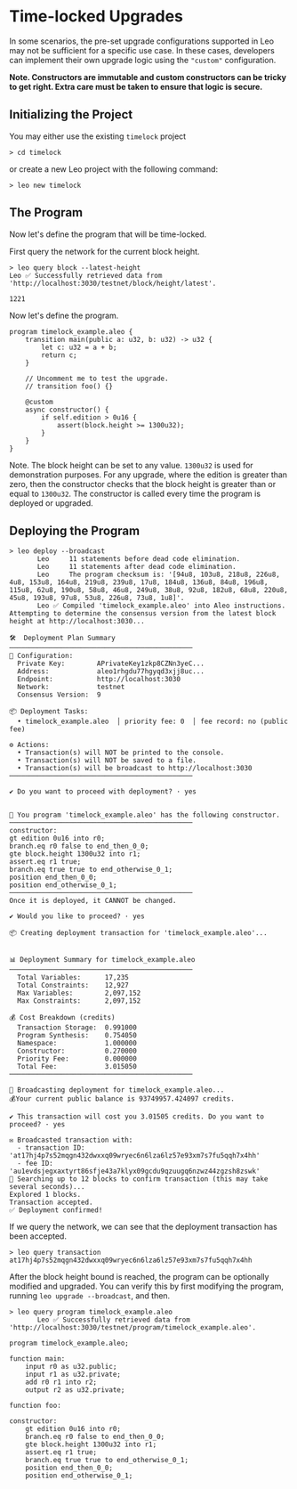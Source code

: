 # Time-locked Upgrades
In some scenarios, the pre-set upgrade configurations supported in Leo may not be sufficient for a specific use case.
In these cases, developers can implement their own upgrade logic using the `"custom"` configuration.

**Note. Constructors are immutable and custom constructors can be tricky to get right. Extra care must be taken to ensure that logic is secure.**


## Initializing the Project
You may either use the existing `timelock` project
```
> cd timelock
```
or create a new Leo project with the following command:
```
> leo new timelock
```

## The Program

Now let's define the program that will be time-locked.

First query the network for the current block height.
```
> leo query block --latest-height
Leo ✅ Successfully retrieved data from 'http://localhost:3030/testnet/block/height/latest'.

1221
````

Now let's define the program.
```leo
program timelock_example.aleo {
    transition main(public a: u32, b: u32) -> u32 {
        let c: u32 = a + b;
        return c;
    }

    // Uncomment me to test the upgrade.
    // transition foo() {}

    @custom
    async constructor() {
        if self.edition > 0u16 {
            assert(block.height >= 1300u32);
        }
    }
}
```

Note. The block height can be set to any value. `1300u32` is used for demonstration purposes.
For any upgrade, where the edition is greater than zero, then the constructor checks that the block height is greater than or equal to `1300u32`.
The constructor is called every time the program is deployed or upgraded.

## Deploying the Program

```
> leo deploy --broadcast
       Leo     11 statements before dead code elimination.
       Leo     11 statements after dead code elimination.
       Leo     The program checksum is: '[94u8, 103u8, 218u8, 226u8, 4u8, 153u8, 164u8, 219u8, 239u8, 17u8, 184u8, 136u8, 84u8, 196u8, 115u8, 62u8, 190u8, 58u8, 46u8, 249u8, 38u8, 92u8, 182u8, 68u8, 220u8, 45u8, 193u8, 97u8, 53u8, 226u8, 73u8, 1u8]'.
       Leo ✅ Compiled 'timelock_example.aleo' into Aleo instructions.
Attempting to determine the consensus version from the latest block height at http://localhost:3030...

🛠️  Deployment Plan Summary
──────────────────────────────────────────────
🔧 Configuration:
  Private Key:        APrivateKey1zkp8CZNn3yeC...
  Address:            aleo1rhgdu77hgyqd3xjj8uc...
  Endpoint:           http://localhost:3030
  Network:            testnet
  Consensus Version:  9

📦 Deployment Tasks:
  • timelock_example.aleo  │ priority fee: 0  │ fee record: no (public fee)

⚙️ Actions:
  • Transaction(s) will NOT be printed to the console.
  • Transaction(s) will NOT be saved to a file.
  • Transaction(s) will be broadcast to http://localhost:3030
──────────────────────────────────────────────

✔ Do you want to proceed with deployment? · yes


🔧 You program 'timelock_example.aleo' has the following constructor.
──────────────────────────────────────────────
constructor:
gt edition 0u16 into r0;
branch.eq r0 false to end_then_0_0;
gte block.height 1300u32 into r1;
assert.eq r1 true;
branch.eq true true to end_otherwise_0_1;
position end_then_0_0;
position end_otherwise_0_1;
──────────────────────────────────────────────
Once it is deployed, it CANNOT be changed.

✔ Would you like to proceed? · yes

📦 Creating deployment transaction for 'timelock_example.aleo'...


📊 Deployment Summary for timelock_example.aleo
──────────────────────────────────────────────
  Total Variables:      17,235
  Total Constraints:    12,927
  Max Variables:        2,097,152
  Max Constraints:      2,097,152

💰 Cost Breakdown (credits)
  Transaction Storage:  0.991000
  Program Synthesis:    0.754050
  Namespace:            1.000000
  Constructor:          0.270000
  Priority Fee:         0.000000
  Total Fee:            3.015050
──────────────────────────────────────────────

📡 Broadcasting deployment for timelock_example.aleo...
💰Your current public balance is 93749957.424097 credits.

✔ This transaction will cost you 3.01505 credits. Do you want to proceed? · yes

✉️ Broadcasted transaction with:
  - transaction ID: 'at17hj4p7s52mqgn432dwxxq09wryec6n6lza6lz57e93xm7s7fu5qqh7x4hh'
  - fee ID: 'au1evdsjegxaxtyrt86sfje43a7klyx09gcdu9qzuugq6nzwz44zgzsh8zswk'
🔄 Searching up to 12 blocks to confirm transaction (this may take several seconds)...
Explored 1 blocks.
Transaction accepted.
✅ Deployment confirmed!
```

If we query the network, we can see that the deployment transaction has been accepted.
```
> leo query transaction at17hj4p7s52mqgn432dwxxq09wryec6n6lza6lz57e93xm7s7fu5qqh7x4hh
```

After the block height bound is reached, the program can be optionally modified and upgraded.
You can verify this by first modifying the program, running `leo upgrade --broadcast`, and then.
```
> leo query program timelock_example.aleo
       Leo ✅ Successfully retrieved data from 'http://localhost:3030/testnet/program/timelock_example.aleo'.

program timelock_example.aleo;

function main:
    input r0 as u32.public;
    input r1 as u32.private;
    add r0 r1 into r2;
    output r2 as u32.private;

function foo: 

constructor:
    gt edition 0u16 into r0;
    branch.eq r0 false to end_then_0_0;
    gte block.height 1300u32 into r1;
    assert.eq r1 true;
    branch.eq true true to end_otherwise_0_1;
    position end_then_0_0;
    position end_otherwise_0_1;
```



